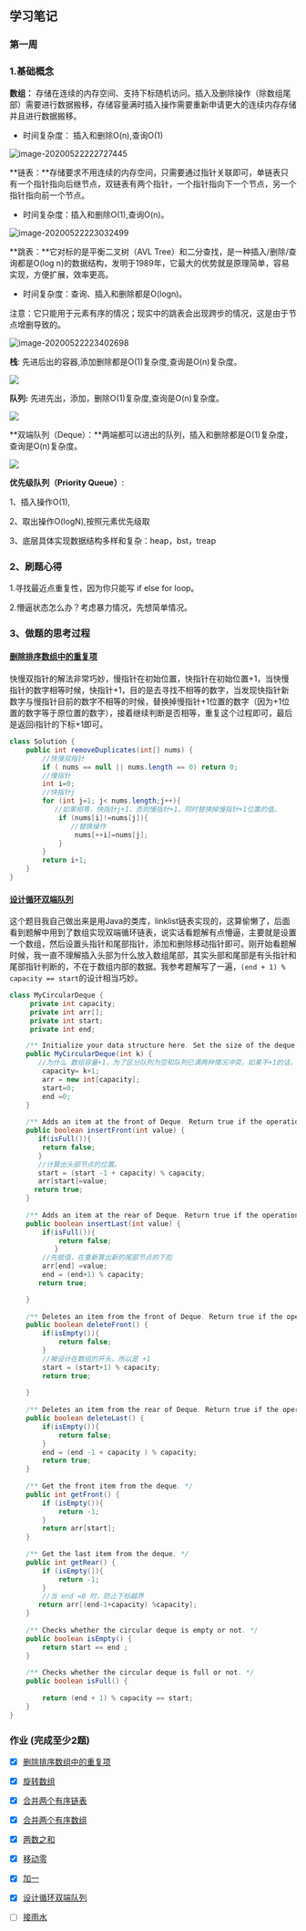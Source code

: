 ## 学习笔记

### 第一周

### 1.基础概念

**数组：** 存储在连续的内存空间、支持下标随机访问。插入及删除操作（除数组尾部）需要进行数据搬移，存储容量满时插入操作需要重新申请更大的连续内存存储并且进行数据搬移。

- 时间复杂度： 插入和删除O(n),查询O(1)

![image-20200522222727445](https://github.com/kinglaw1204/algorithm009-class02/blob/master/Week_01/img/array.png?raw=true)

**链表：**存储要求不用连续的内存空间，只需要通过指针关联即可，单链表只有一个指针指向后继节点，双链表有两个指针，一个指针指向下一个节点，另一个指针指向前一个节点。

- 时间复杂度：插入和删除O(1),查询O(n)。

![image-20200522223032499](https://github.com/kinglaw1204/algorithm009-class02/blob/master/Week_01/img/linklist.png?raw=true)

**跳表：**它对标的是平衡二叉树（AVL Tree）和二分查找，是一种插入/删除/查询都是O(log n)的数据结构，发明于1989年，它最大的优势就是原理简单，容易实现，方便扩展，效率更高。

- 时间复杂度：查询、插入和删除都是O(logn)。

注意：它只能用于元素有序的情况；现实中的跳表会出现跨步的情况，这是由于节点增删导致的。

![image-20200522223402698](https://github.com/kinglaw1204/algorithm009-class02/blob/master/Week_01/img/skiplist.png?raw=true)

 **栈**: 先进后出的容器,添加删除都是O(1)复杂度,查询是O(n)复杂度。

![](https://www.ruanyifeng.com/blogimg/asset/201311/bg2013112901.png)

 **队列:** 先进先出，添加，删除O(1)复杂度,查询是O(n)复杂度。

![](https://imgedu.lagou.com/751754-20190703221534059-2100057457.png)

**双端队列（Deque）：**两端都可以进出的队列，插入和删除都是O(1)复杂度，查询是O(n)复杂度。

![](https://img2018.cnblogs.com/blog/1483773/201811/1483773-20181129211135334-2120920300.png)

**优先级队列（Priority Queue）**:

1、插入操作O(1),

2、取出操作O(logN),按照元素优先级取

3、底层具体实现数据结构多样和复杂：heap，bst，treap



### 2、刷题心得

1.寻找最近点重复性，因为你只能写 if else  for loop。

2.懵逼状态怎么办？考虑暴力情况，先想简单情况。



### 3、做题的思考过程

#### [ 删除排序数组中的重复项](https://leetcode-cn.com/problems/remove-duplicates-from-sorted-array/)

快慢双指针的解法非常巧妙，慢指针在初始位置，快指针在初始位置+1，当快慢指针的数字相等时候，快指针+1，目的是去寻找不相等的数字，当发现快指针新数字与慢指针目前的数字不相等的时候，替换掉慢指针+1位置的数字（因为+1位置的数字等于原位置的数字），接着继续判断是否相等，重复这个过程即可，最后是返回i指针的下标+1即可。

```java
class Solution {
    public int removeDuplicates(int[] nums) {
        //快慢双指针
        if ( nums == null || nums.length == 0) return 0;
      	//慢指针
        int i=0;
      	//快指针j
        for (int j=1; j< nums.length;j++){
           //如果相等，快指针j+1，否则慢指针+1，同时替换掉慢指针+1位置的值。
            if (nums[i]!=nums[j]){
               //替换操作
                nums[++i]=nums[j];
            }
        }
        return i+1;
    }
}
```

#### [设计循环双端队列](https://leetcode-cn.com/problems/design-circular-deque/)

这个题目我自己做出来是用Java的类库，linklist链表实现的，这算偷懒了，后面看到题解中用到了数组实现双端循环链表，说实话看题解有点懵逼，主要就是设置一个数组，然后设置头指针和尾部指针，添加和删除移动指针即可。刚开始看题解时候，我一直不理解插入头部为什么放入数组尾部，其实头部和尾部是有头指针和尾部指针判断的，不在于数组内部的数据。我参考题解写了一遍，`(end + 1) % capacity == start`的设计相当巧妙。

```java
class MyCircularDeque {
     private int capacity;
     private int arr[];
     private int start;
     private int end;

    /** Initialize your data structure here. Set the size of the deque to be k. */
    public MyCircularDeque(int k) {
       //为什么 数组容量+1，为了区分队列为空和队列已满两种情况冲突，如果不+1的话，初始为空的时候start==end，队列满了也是start == end。
        capacity= k+1;
        arr = new int[capacity];
        start=0;
        end =0;
    }
    
    /** Adds an item at the front of Deque. Return true if the operation is successful. */
    public boolean insertFront(int value) {
       if(isFull()){
        return false;
       }
       //计算出头部节点的位置。
       start = (start -1 + capacity) % capacity;
       arr[start]=value;
      return true;
    }
    
    /** Adds an item at the rear of Deque. Return true if the operation is successful. */
    public boolean insertLast(int value) {
        if(isFull()){
            return false;
           }
        //先赋值，在重新算出新的尾部节点的下彪
        arr[end] =value;
        end = (end+1) % capacity;
       return true;

    }
    
    /** Deletes an item from the front of Deque. Return true if the operation is successful. */
    public boolean deleteFront() {
        if(isEmpty()){
            return false;
        }
        //被设计在数组的开头，所以是 +1
        start = (start+1) % capacity;
        return true;
       
    }
    
    /** Deletes an item from the rear of Deque. Return true if the operation is successful. */
    public boolean deleteLast() {
        if(isEmpty()){
            return false;
        }
        end = (end -1 + capacity ) % capacity;
        return true;
    }
    
    /** Get the front item from the deque. */
    public int getFront() {
        if (isEmpty()){
            return -1;
        }
        return arr[start];
    }
    
    /** Get the last item from the deque. */
    public int getRear() {
        if (isEmpty()){
            return -1;
        }
        //当 end =0 时，防止下标越界
       return arr[(end-1+capacity) %capacity];
    }
    
    /** Checks whether the circular deque is empty or not. */
    public boolean isEmpty() {
        return start == end ;
    }
    
    /** Checks whether the circular deque is full or not. */
    public boolean isFull() {
        
        return (end + 1) % capacity == start;
    }
}
```



###  作业 (完成至少2题)

- [x] [删除排序数组中的重复项](https://github.com/kinglaw1204/algorithm009-class02/blob/master/Week_01/%E4%BD%9C%E4%B8%9A/26.%E5%88%A0%E9%99%A4%E6%8E%92%E5%BA%8F%E6%95%B0%E7%BB%84%E4%B8%AD%E7%9A%84%E9%87%8D%E5%A4%8D%E9%A1%B9.java)
- [x] [旋转数组](https://github.com/kinglaw1204/algorithm009-class02/blob/master/Week_01/%E4%BD%9C%E4%B8%9A/189.%E6%97%8B%E8%BD%AC%E6%95%B0%E7%BB%84.java)
- [x] [合并两个有序链表](https://github.com/kinglaw1204/algorithm009-class02/blob/master/Week_01/%E4%BD%9C%E4%B8%9A/21.%E5%90%88%E5%B9%B6%E4%B8%A4%E4%B8%AA%E6%9C%89%E5%BA%8F%E9%93%BE%E8%A1%A8.java)
- [x] [合并两个有序数组](https://github.com/kinglaw1204/algorithm009-class02/blob/master/Week_01/%E4%BD%9C%E4%B8%9A/88.%E5%90%88%E5%B9%B6%E4%B8%A4%E4%B8%AA%E6%9C%89%E5%BA%8F%E6%95%B0%E7%BB%84.java)
- [x] [两数之和](https://github.com/kinglaw1204/algorithm009-class02/blob/master/Week_01/%E4%BD%9C%E4%B8%9A/1.%E4%B8%A4%E6%95%B0%E4%B9%8B%E5%92%8C.java)
- [x] [移动零](https://github.com/kinglaw1204/algorithm009-class02/blob/master/Week_01/%E4%BD%9C%E4%B8%9A/283.%E7%A7%BB%E5%8A%A8%E9%9B%B6.java)
- [x] [加一](https://github.com/kinglaw1204/algorithm009-class02/blob/master/Week_01/%E4%BD%9C%E4%B8%9A/66.%E5%8A%A0%E4%B8%80.java)
- [x] [设计循环双端队列](https://github.com/kinglaw1204/algorithm009-class02/blob/master/Week_01/%E4%BD%9C%E4%B8%9A/641.%E8%AE%BE%E8%AE%A1%E5%BE%AA%E7%8E%AF%E5%8F%8C%E7%AB%AF%E9%98%9F%E5%88%97.java)
- [ ] [接雨水](https://leetcode.com/problems/trapping-rain-water/)

